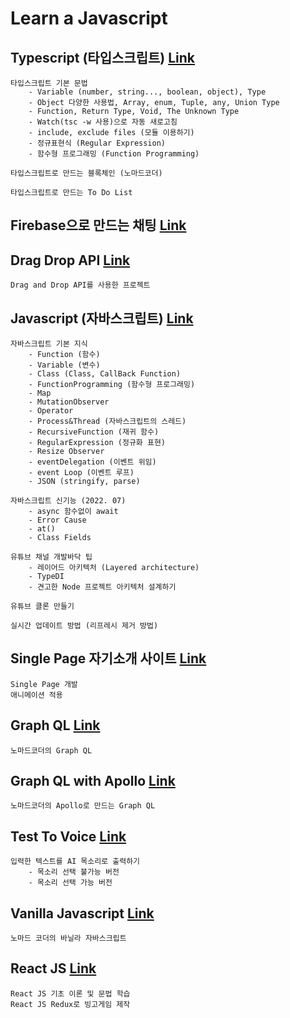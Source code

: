 # Learn a Javascript

## Typescript (타입스크립트) [Link](https://github.com/Hschan2/LearnJavascript/tree/main/TypeScript)

```
타입스크립트 기본 문법
    - Variable (number, string..., boolean, object), Type
    - Object 다양한 사용법, Array, enum, Tuple, any, Union Type
    - Function, Return Type, Void, The Unknown Type
    - Watch(tsc -w 사용)으로 자동 새로고침
    - include, exclude files (모듈 이용하기)
    - 정규표현식 (Regular Expression)
    - 함수형 프로그래밍 (Function Programming)
```

```
타입스크립트로 만드는 블록체인 (노마드코더)
```

```
타입스크립트로 만드는 To Do List
```

## Firebase으로 만드는 채팅 [Link](https://github.com/Hschan2/LearnJavascript/tree/main/Firebase-Chat)

## Drag Drop API [Link](https://github.com/Hschan2/LearnJavascript/tree/main/DragAndDropAPI_JS)

```
Drag and Drop API를 사용한 프로젝트
```

## Javascript (자바스크립트) [Link](https://github.com/Hschan2/LearnJavascript/tree/main/About_Javascript)

```
자바스크립트 기본 지식
    - Function (함수)
    - Variable (변수)
    - Class (Class, CallBack Function)
    - FunctionProgramming (함수형 프로그래밍)
    - Map
    - MutationObserver
    - Operator
    - Process&Thread (자바스크립트의 스레드)
    - RecursiveFunction (재귀 함수)
    - RegularExpression (정규화 표현)
    - Resize Observer
    - eventDelegation (이벤트 위임)
    - event Loop (이벤트 루프)
    - JSON (stringify, parse)

자바스크립트 신기능 (2022. 07)
    - async 함수없이 await
    - Error Cause
    - at()
    - Class Fields
```

```
유튜브 채널 개발바닥 팁
    - 레이어드 아키텍처 (Layered architecture)
    - TypeDI
    - 견고한 Node 프로젝트 아키텍처 설계하기
```

```
유튜브 클론 만들기
```

```
실시간 업데이트 방법 (리프레시 제거 방법)
```

## Single Page 자기소개 사이트 [Link](https://github.com/Hschan2/LearnJavascript/tree/main/FrontEnd_Web/First)
```
Single Page 개발
애니메이션 적용
```

## Graph QL [Link]()
```
노마드코더의 Graph QL
```

## Graph QL with Apollo [Link]()
```
노마드코더의 Apollo로 만드는 Graph QL
```

## Test To Voice [Link]()
```
입력한 텍스트를 AI 목소리로 출력하기
    - 목소리 선택 불가능 버전
    - 목소리 선택 가능 버전
```

## Vanilla Javascript [Link]()
```
노마드 코더의 바닐라 자바스크립트
```

## React JS [Link]()
```
React JS 기초 이론 및 문법 학습
React JS Redux로 빙고게임 제작
```